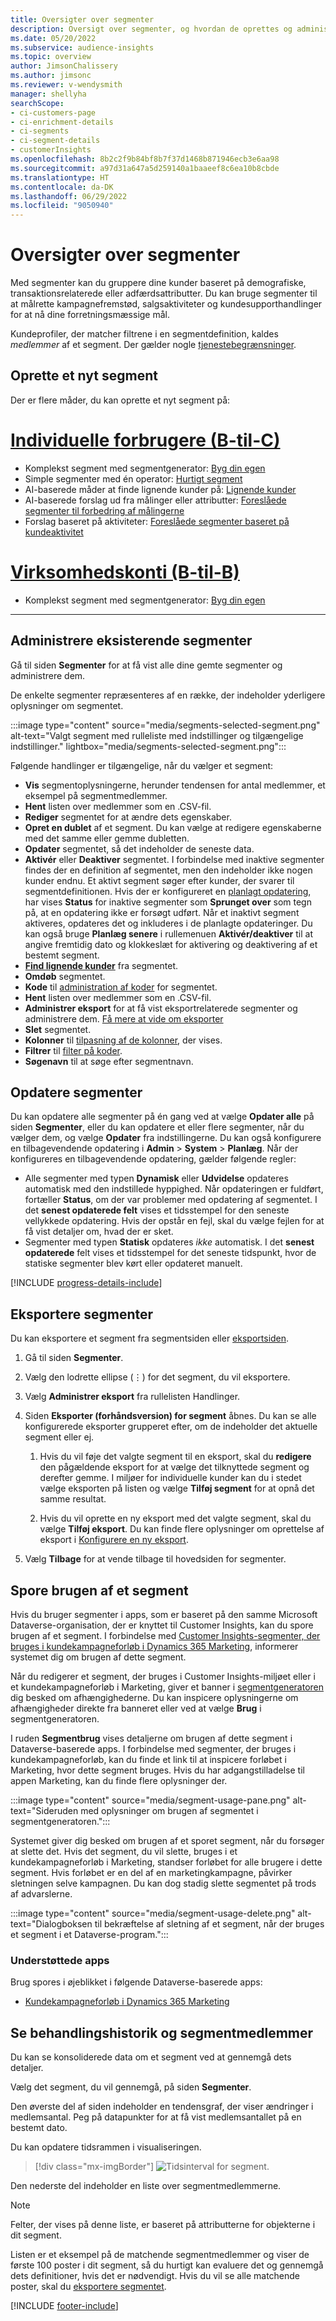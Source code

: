 ```yaml
---
title: Oversigter over segmenter
description: Oversigt over segmenter, og hvordan de oprettes og administreres.
ms.date: 05/20/2022
ms.subservice: audience-insights
ms.topic: overview
author: JimsonChalissery
ms.author: jimsonc
ms.reviewer: v-wendysmith
manager: shellyha
searchScope:
- ci-customers-page
- ci-enrichment-details
- ci-segments
- ci-segment-details
- customerInsights
ms.openlocfilehash: 8b2c2f9b84bf8b7f37d1468b871946ecb3e6aa98
ms.sourcegitcommit: a97d31a647a5d259140a1baaeef8c6ea10b8cbde
ms.translationtype: HT
ms.contentlocale: da-DK
ms.lasthandoff: 06/29/2022
ms.locfileid: "9050940"
---
```

# <a name="segments-overview"></a>Oversigter over segmenter

Med segmenter kan du gruppere dine kunder baseret på demografiske, transaktionsrelaterede eller adfærdsattributter. Du kan bruge segmenter til at målrette kampagnefremstød, salgsaktiviteter og kundesupporthandlinger for at nå dine forretningsmæssige mål.

Kundeprofiler, der matcher filtrene i en segmentdefinition, kaldes *medlemmer* af et segment. Der gælder nogle [tjenestebegrænsninger](/dynamics365/customer-insights/service-limits).

## <a name="create-a-new-segment"></a>Oprette et nyt segment

Der er flere måder, du kan oprette et nyt segment på: 

# <a name="individual-consumers-b-to-c"></a>[Individuelle forbrugere (B-til-C)](#tab/b2c)

- Komplekst segment med segmentgenerator: [Byg din egen](segment-builder.md#create-a-new-segment) 
- Simple segmenter med én operator: [Hurtigt segment](segment-builder.md#quick-segments) 
- AI-baserede måder at finde lignende kunder på: [Lignende kunder](find-similar-customer-segments.md) 
- AI-baserede forslag ud fra målinger eller attributter: [Foreslåede segmenter til forbedring af målingerne](suggested-segments.md) 
- Forslag baseret på aktiviteter: [Foreslåede segmenter baseret på kundeaktivitet](suggested-segments-activity.md) 

# <a name="business-accounts-b-to-b"></a>[Virksomhedskonti (B-til-B)](#tab/b2b)

- Komplekst segment med segmentgenerator: [Byg din egen](segment-builder.md#create-a-new-segment)

---

## <a name="manage-existing-segments"></a>Administrere eksisterende segmenter

Gå til siden **Segmenter** for at få vist alle dine gemte segmenter og administrere dem.

De enkelte segmenter repræsenteres af en række, der indeholder yderligere oplysninger om segmentet.

:::image type="content" source="media/segments-selected-segment.png" alt-text="Valgt segment med rulleliste med indstillinger og tilgængelige indstillinger." lightbox="media/segments-selected-segment.png":::

Følgende handlinger er tilgængelige, når du vælger et segment:

- **Vis** segmentoplysningerne, herunder tendensen for antal medlemmer, et eksempel på segmentmedlemmer.
- **Hent** listen over medlemmer som en .CSV-fil.
- **Rediger** segmentet for at ændre dets egenskaber.
- **Opret en dublet** af et segment. Du kan vælge at redigere egenskaberne med det samme eller gemme dubletten.
- **Opdater** segmentet, så det indeholder de seneste data.
- **Aktivér** eller **Deaktiver** segmentet. I forbindelse med inaktive segmenter findes der en definition af segmentet, men den indeholder ikke nogen kunder endnu. Et aktivt segment søger efter kunder, der svarer til segmentdefinitionen. Hvis der er konfigureret en [planlagt opdatering](system.md#schedule-tab), har vises **Status** for inaktive segmenter som **Sprunget over** som tegn på, at en opdatering ikke er forsøgt udført. Når et inaktivt segment aktiveres, opdateres det og inkluderes i de planlagte opdateringer.
  Du kan også bruge **Planlæg senere** i rullemenuen **Aktivér/deaktiver** til at angive fremtidig dato og klokkeslæt for aktivering og deaktivering af et bestemt segment.
- **[Find lignende kunder](find-similar-customer-segments.md)** fra segmentet.
- **Omdøb** segmentet.
- **Kode** til [administration af koder](work-with-tags-columns.md#manage-tags) for segmentet.
- **Hent** listen over medlemmer som en .CSV-fil.
- **Administrer eksport** for at få vist eksportrelaterede segmenter og administrere dem. [Få mere at vide om eksporter](export-destinations.md)
- **Slet** segmentet.
- **Kolonner** til [tilpasning af de kolonner](work-with-tags-columns.md#customize-columns), der vises.
- **Filtrer** til [filter på koder](work-with-tags-columns.md#filter-on-tags).
- **Søgenavn** til at søge efter segmentnavn.

## <a name="refresh-segments"></a>Opdatere segmenter

Du kan opdatere alle segmenter på én gang ved at vælge **Opdater alle** på siden **Segmenter**, eller du kan opdatere et eller flere segmenter, når du vælger dem, og vælge **Opdater** fra indstillingerne. Du kan også konfigurere en tilbagevendende opdatering i **Admin** > **System** > **Planlæg**. Når der konfigureres en tilbagevendende opdatering, gælder følgende regler:

- Alle segmenter med typen **Dynamisk** eller **Udvidelse** opdateres automatisk med den indstillede hyppighed. Når opdateringen er fuldført, fortæller **Status**, om der var problemer med opdatering af segmentet. I det **senest opdaterede felt** vises et tidsstempel for den seneste vellykkede opdatering. Hvis der opstår en fejl, skal du vælge fejlen for at få vist detaljer om, hvad der er sket.
- Segmenter med typen **Statisk** opdateres *ikke* automatisk. I det **senest opdaterede** felt vises et tidsstempel for det seneste tidspunkt, hvor de statiske segmenter blev kørt eller opdateret manuelt.

[!INCLUDE [progress-details-include](includes/progress-details-pane.md)]

## <a name="export-segments"></a>Eksportere segmenter

Du kan eksportere et segment fra segmentsiden eller [eksportsiden](export-destinations.md). 

1. Gå til siden **Segmenter**.

1. Vælg den lodrette ellipse (&vellip;) for det segment, du vil eksportere.

1. Vælg **Administrer eksport** fra rullelisten Handlinger.

1. Siden **Eksporter (forhåndsversion) for segment** åbnes. Du kan se alle konfigurerede eksporter grupperet efter, om de indeholder det aktuelle segment eller ej.

   1. Hvis du vil føje det valgte segment til en eksport, skal du **redigere** den pågældende eksport for at vælge det tilknyttede segment og derefter gemme. I miljøer for individuelle kunder kan du i stedet vælge eksporten på listen og vælge **Tilføj segment** for at opnå det samme resultat.

   1. Hvis du vil oprette en ny eksport med det valgte segment, skal du vælge **Tilføj eksport**. Du kan finde flere oplysninger om oprettelse af eksport i [Konfigurere en ny eksport](export-destinations.md#set-up-a-new-export).

1. Vælg **Tilbage** for at vende tilbage til hovedsiden for segmenter.

## <a name="track-usage-of-a-segment"></a>Spore brugen af et segment

Hvis du bruger segmenter i apps, som er baseret på den samme Microsoft Dataverse-organisation, der er knyttet til Customer Insights, kan du spore brugen af et segment. I forbindelse med [Customer Insights-segmenter, der bruges i kundekampagneforløb i Dynamics 365 Marketing](/dynamics365/marketing/real-time-marketing-ci-profile), informerer systemet dig om brugen af dette segment.

Når du redigerer et segment, der bruges i Customer Insights-miljøet eller i et kundekampagneforløb i Marketing, giver et banner i [segmentgeneratoren](segment-builder.md) dig besked om afhængighederne. Du kan inspicere oplysningerne om afhængigheder direkte fra banneret eller ved at vælge **Brug** i segmentgeneratoren.

I ruden **Segmentbrug** vises detaljerne om brugen af dette segment i Dataverse-baserede apps. I forbindelse med segmenter, der bruges i kundekampagneforløb, kan du finde et link til at inspicere forløbet i Marketing, hvor dette segment bruges. Hvis du har adgangstilladelse til appen Marketing, kan du finde flere oplysninger der.

:::image type="content" source="media/segment-usage-pane.png" alt-text="Sideruden med oplysninger om brugen af segmentet i segmentgeneratoren.":::

Systemet giver dig besked om brugen af et sporet segment, når du forsøger at slette det. Hvis det segment, du vil slette, bruges i et kundekampagneforløb i Marketing, standser forløbet for alle brugere i dette segment. Hvis forløbet er en del af en marketingkampagne, påvirker sletningen selve kampagnen. Du kan dog stadig slette segmentet på trods af advarslerne.

:::image type="content" source="media/segment-usage-delete.png" alt-text="Dialogboksen til bekræftelse af sletning af et segment, når der bruges et segment i et Dataverse-program.":::

### <a name="supported-apps"></a>Understøttede apps

Brug spores i øjeblikket i følgende Dataverse-baserede apps:

- [Kundekampagneforløb i Dynamics 365 Marketing](/dynamics365/marketing/real-time-marketing-ci-profile)

## <a name="view-processing-history-and-segment-members"></a>Se behandlingshistorik og segmentmedlemmer

Du kan se konsoliderede data om et segment ved at gennemgå dets detaljer.

Vælg det segment, du vil gennemgå, på siden **Segmenter**.

Den øverste del af siden indeholder en tendensgraf, der viser ændringer i medlemsantal. Peg på datapunkter for at få vist medlemsantallet på en bestemt dato.

Du kan opdatere tidsrammen i visualiseringen.

> [!div class="mx-imgBorder"]
> ![Tidsinterval for segment.](media/segment-time-range.png "Tidsinterval for segment")

Den nederste del indeholder en liste over segmentmedlemmerne.

> [!NOTE]
> Felter, der vises på denne liste, er baseret på attributterne for objekterne i dit segment.
>
>Listen er et eksempel på de matchende segmentmedlemmer og viser de første 100 poster i dit segment, så du hurtigt kan evaluere det og gennemgå dets definitioner, hvis det er nødvendigt. Hvis du vil se alle matchende poster, skal du [eksportere segmentet](export-destinations.md).

[!INCLUDE [footer-include](includes/footer-banner.md)]
